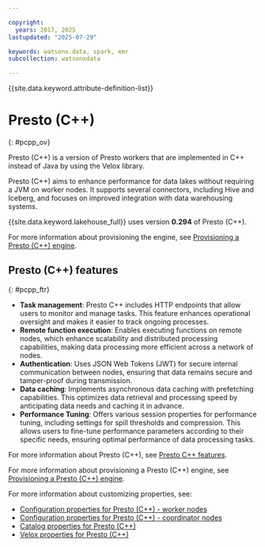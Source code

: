 ```yaml
---

copyright:
  years: 2017, 2025
lastupdated: "2025-07-29"

keywords: watsonx.data, spark, emr
subcollection: watsonxdata

---
```


{{site.data.keyword.attribute-definition-list}}

# Presto (C++)
{: #pcpp_ov}

Presto (C++) is a version of Presto workers that are implemented in C++ instead of Java by using the Velox library.

Presto (C++) aims to enhance performance for data lakes without requiring a JVM on worker nodes. It supports several connectors, including Hive and Iceberg, and focuses on improved integration with data warehousing systems.

{{site.data.keyword.lakehouse_full}} uses version **0.294** of Presto (C++).

For more information about provisioning the engine, see [Provisioning a Presto (C++) engine](/docs/watsonxdata?topic=watsonxdata-pcpp_prov).

## Presto (C++) features
{: #pcpp_ftr}

* **Task management**: Presto C++ includes HTTP endpoints that allow users to monitor and manage tasks. This feature enhances operational oversight and makes it easier to track ongoing processes.
* **Remote function execution**: Enables executing functions on remote nodes, which enhance scalability and distributed processing capabilities, making data processing more efficient across a network of nodes.
* **Authentication**: Uses JSON Web Tokens (JWT) for secure internal communication between nodes, ensuring that data remains secure and tamper-proof during transmission.
* **Data caching**: Implements asynchronous data caching with prefetching capabilities. This optimizes data retrieval and processing speed by anticipating data needs and caching it in advance.
* **Performance Tuning**: Offers various session properties for performance tuning, including settings for spill thresholds and compression. This allows users to fine-tune performance parameters according to their specific needs, ensuring optimal performance of data processing tasks.

For more information about Presto (C++), see [Presto C++ features](https://prestodb.io/docs/current/presto_cpp/features.html).

For more information about provisioning a Presto (C++) engine, see [Provisioning a Presto (C++) engine](/docs/watsonxdata?topic=watsonxdata-pcpp_prov).

For more information about customizing properties, see:

* [Configuration properties for Presto (C++) - worker nodes](/docs/watsonxdata?topic=watsonxdata-api_custom_wkr_pcpp)
* [Configuration properties for Presto (C++) - coordinator nodes](/docs/watsonxdata?topic=watsonxdata-aapi_custom_pcpp_cood)
* [Catalog properties for Presto (C++)](/docs/watsonxdata?topic=watsonxdata-api_custom_pcpp_ctg)
* [Velox properties for Presto (C++)](/docs/watsonxdata?topic=watsonxdata-api_custom_pcpp_vlx)
